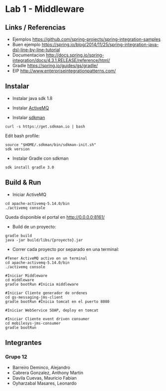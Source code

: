 # Lab 1 - Middleware

## Links / Referencias

- Ejemplos https://github.com/spring-projects/spring-integration-samples
- Buen ejemplo https://spring.io/blog/2014/11/25/spring-integration-java-dsl-line-by-line-tutorial
- Documentacion http://docs.spring.io/spring-integration/docs/4.3.1.RELEASE/reference/html/
- Gradle https://spring.io/guides/gs/gradle/
- EIP http://www.enterpriseintegrationpatterns.com/

## Instalar

- Instalar java sdk 1.8

- Instalar [ActiveMQ](http://activemq.apache.org/activemq-5140-release.html) 

- Instalar [sdkman](http://sdkman.io/install.html)

```{bash}
curl -s https://get.sdkman.io | bash
```

Edit bash profile:

```{bash}
source "$HOME/.sdkman/bin/sdkman-init.sh"
sdk version
```

- Instalar Gradle con sdkman

```{bash}
sdk install gradle 3.0
```

## Build & Run

- Iniciar ActiveMQ

```{bash}
cd apache-activemq-5.14.0/bin
./activemq console
```

Queda disponible el portal en http://0.0.0.0:8161/

- Build de un proyecto:

```{bash}
gradle build
java -jar build/libs/{proyecto}.jar
```

- Correr cada proyecto por separado en una terminal:

```{bash}
#Tener ActiveMQ activo en un terminal
cd apache-activemq-5.14.0/bin
./activemq console

#Iniciar Middleware
cd middleware
gradle bootRun #Inicia middleware

#Iniciar Cliente generador de ordenes
cd gs-messaging-jms-client
gradle bootRun #Inicia tomcat en el puerto 8080

#Iniciar WebService SOAP, deploy en tomcat

#Iniciar Cliente event driven consumer
cd mobilesys-jms-consumer
gradle bootRun
```

## Integrantes

### Grupo 12

 - Barreiro Deminco, Alejandro
 - Cabrera Gonzalez, Anthony Martin
 - Davila Cuevas, Mauricio Fabian
 - Oyharzabal Masares, Leonardo


